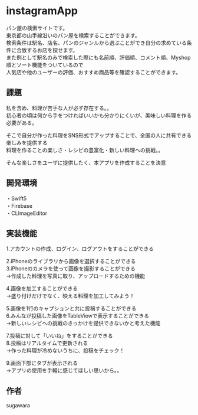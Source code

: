 # instagramApp
パン屋の検索サイトです。<br />
東京都の山手線沿いのパン屋を検索することができます。<br />
検索条件は駅名、店名、パンのジャンルから選ぶことができ自分の求めている条件に合致するお店を探せます。<br />
また例として駅名のみで検索した際にも名前順、評価順、コメント順、Myshop順とソート機能をついているので<br />
人気店や他のユーザーの評価、おすすめ商品等を確認することができます。<br />

## 課題
私を含め、料理が苦手な人が必ず存在する。。<br />
初心者の頃は何から手をつければいいかも分かりにくいが、美味しい料理を作る必要がある。<br />

そこで自分が作った料理をSNS形式でアップすることで、全国の人に共有できる楽しみを提供する<br />
料理を作ることの楽しさ・レシピの豊富化・新しい料理への挑戦。。<br />

そんな楽しさをユーザに提供したく、本アプリを作成することを決意<br />

## 開発環境
・Swift5<br />
・Firebase<br />
・CLImageEditor<br />

## 実装機能
1.アカウントの作成、ログイン、ログアウトをすることができる<br />

2.iPhoneのライブラリから画像を選択することができる<br />
3.iPhoneのカメラを使って画像を撮影することができる<br />
→作成した料理を写真に取り、アップロードするための機能<br />

4.画像を加工することができる<br />
→盛り付けだけでなく、映える料理を加工してみよう！<br />

5.画像を1行のキャプションと共に投稿することができる<br />
6.みんなが投稿した画像をTableViewで表示することができる<br />
→新しいレシピへの挑戦のきっかけを提供できないかと考えた機能<br />

7.投稿に対して「いいね」をすることができる<br />
8.投稿はリアルタイムで更新される<br />
→作った料理が冷めないうちに、投稿をチェック！<br />

9.画面下部にタブが表示される<br />
→アプリの使用を手軽に感じてほしい思いから。。<br />

## 作者
 sugawara
